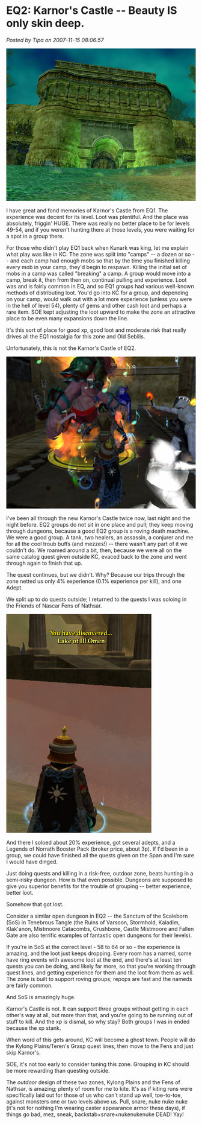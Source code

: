 # EQ2: Karnor's Castle -- Beauty IS only skin deep.

*Posted by Tipa on 2007-11-15 08:06:57*

![EQ2 Karnor’s Castle entrance](../uploads/2007/11/everquest2-2007-11-02-23-05-36-69.jpg)

I have great and fond memories of Karnor's Castle from EQ1. The experience was decent for its level. Loot was plentiful. And the place was absolutely, friggin' HUGE. There was really no better place to be for levels 49-54, and if you weren't hunting there at those levels, you were waiting for a spot in a group there.

For those who didn't play EQ1 back when Kunark was king, let me explain what play was like in KC. The zone was split into "camps" -- a dozen or so -- and each camp had enough mobs so that by the time you finished killing every mob in your camp, they'd begin to respawn. Killing the initial set of mobs in a camp was called "breaking" a camp. A group would move into a camp, break it, then from then on, continual pulling and experience. Loot was and is fairly common in EQ, and so EQ1 groups had various well-known methods of distributing loot. You'd go into KC for a group, and depending on your camp, would walk out with a lot more experience (unless you were in the hell of level 54), plenty of gems and other cash loot and perhaps a rare item. SOE kept adjusting the loot upward to make the zone an attractive place to be even many expansions down the line.

It's this sort of place for good xp, good loot and moderate risk that really drives all the EQ1 nostalgia for this zone and Old Sebilis.

Unfortunately, this is not the Karnor's Castle of EQ2.

![eq2 inside karnor’s castle](../uploads/2007/11/everquest2-2007-11-14-22-41-04-72.jpg)

I've been all through the new Karnor's Castle twice now, last night and the night before. EQ2 groups do not sit in one place and pull; they keep moving through dungeons, because a good EQ2 group is a roving death machine. We were a good group. A tank, two healers, an assassin, a conjurer and me for all the cool troub buffs (and mezzes!) -- there wasn't any part of it we couldn't do. We roamed around a bit, then, because we were all on the same catalog quest given outside KC, evaced back to the zone and went through again to finish that up.

The quest continues, but we didn't. Why? Because our trips through the zone netted us only 4% experience (0.1% experience per kill), and one Adept.

We split up to do quests outside; I returned to the quests I was soloing in the Friends of Nascar Fens of Nathsar.

![eq2 discovering the lake of ill omen](../uploads/2007/11/everquest2-2007-11-14-23-49-55-99.jpg)

And there I soloed about 20% experience, got several adepts, and a Legends of Norrath Booster Pack (broker price, about 3p). If I'd been in a group, we could have finished all the quests given on the Span and I'm sure I would have dinged.

Just doing quests and killing in a risk-free, outdoor zone, beats hunting in a semi-risky dungeon. How is that even possible. Dungeons are supposed to give you superior benefits for the trouble of grouping -- better experience, better loot.

Somehow that got lost.

Consider a similar open dungeon in EQ2 -- the Sanctum of the Scaleborn (SoS) in Tenebrous Tangle (the Ruins of Varsoon, Stormhold, Kaladim, Klak'anon, Mistmoore Catacombs, Crushbone, Castle Mistmoore and Fallen Gate are also terrific examples of fantastic open dungeons for their levels).

If you're in SoS at the correct level - 58 to 64 or so - the experience is amazing, and the loot just keeps dropping. Every room has a named, some have ring events with awesome loot at the end, and there's at least ten quests you can be doing, and likely far more, so that you're working through quest lines, and getting experience for them and the loot from them as well. The zone is built to support roving groups; repops are fast and the nameds are fairly common.

And SoS is amazingly huge.

Karnor's Castle is not. It can support three groups without getting in each other's way at all, but more than that, and you're going to be running out of stuff to kill. And the xp is dismal, so why stay? Both groups I was in ended because the xp stank.

When word of this gets around, KC will become a ghost town. People will do the Kylong Plains/Teren's Grasp quest lines, then move to the Fens and just skip Karnor's.

SOE, it's not too early to consider tuning this zone. Grouping in KC should be more rewarding than questing outside.

The *outdoor* design of these two zones, Kylong Plains and the Fens of Nathsar, is amazing; plenty of room for me to kite. It's as if kiting runs were specifically laid out for those of us who can't stand up well, toe-to-toe, against monsters one or two levels above us. Pull, snare, nuke nuke nuke (it's not for nothing I'm wearing caster appearance armor these days), if things go bad, mez, sneak, backstab+snare+nukenukenuke DEAD! Yay!
